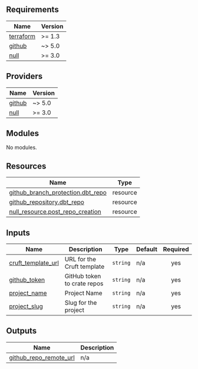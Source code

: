 <!-- BEGIN_TF_DOCS -->
## Requirements

| Name | Version |
|------|---------|
| <a name="requirement_terraform"></a> [terraform](#requirement\_terraform) | >= 1.3 |
| <a name="requirement_github"></a> [github](#requirement\_github) | ~> 5.0 |
| <a name="requirement_null"></a> [null](#requirement\_null) | >= 3.0 |

## Providers

| Name | Version |
|------|---------|
| <a name="provider_github"></a> [github](#provider\_github) | ~> 5.0 |
| <a name="provider_null"></a> [null](#provider\_null) | >= 3.0 |

## Modules

No modules.

## Resources

| Name | Type |
|------|------|
| [github_branch_protection.dbt_repo](https://registry.terraform.io/providers/integrations/github/latest/docs/resources/branch_protection) | resource |
| [github_repository.dbt_repo](https://registry.terraform.io/providers/integrations/github/latest/docs/resources/repository) | resource |
| [null_resource.post_repo_creation](https://registry.terraform.io/providers/hashicorp/null/latest/docs/resources/resource) | resource |

## Inputs

| Name | Description | Type | Default | Required |
|------|-------------|------|---------|:--------:|
| <a name="input_cruft_template_url"></a> [cruft\_template\_url](#input\_cruft\_template\_url) | URL for the Cruft template | `string` | n/a | yes |
| <a name="input_github_token"></a> [github\_token](#input\_github\_token) | GitHub token to crate repos | `string` | n/a | yes |
| <a name="input_project_name"></a> [project\_name](#input\_project\_name) | Project Name | `string` | n/a | yes |
| <a name="input_project_slug"></a> [project\_slug](#input\_project\_slug) | Slug for the project | `string` | n/a | yes |

## Outputs

| Name | Description |
|------|-------------|
| <a name="output_github_repo_remote_url"></a> [github\_repo\_remote\_url](#output\_github\_repo\_remote\_url) | n/a |
<!-- END_TF_DOCS -->